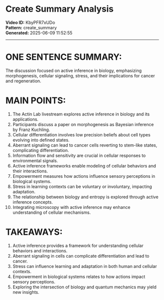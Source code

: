 # Create Summary Analysis

**Video ID:** KbyPFR7xUDo  
**Pattern:** create_summary  
**Generated:** 2025-06-09 11:52:55  

---

# ONE SENTENCE SUMMARY:
The discussion focused on active inference in biology, emphasizing morphogenesis, cellular signaling, stress, and their implications for cancer and regeneration.

# MAIN POINTS:
1. The Actin Lab livestream explores active inference in biology and its applications.
2. Participants discuss a paper on morphogenesis as Bayesian inference by Franz Kuchling.
3. Cellular differentiation involves low precision beliefs about cell types evolving into defined states.
4. Aberrant signaling can lead to cancer cells reverting to stem-like states, complicating differentiation.
5. Information flow and sensitivity are crucial in cellular responses to environmental signals.
6. Active inference frameworks enable modeling of cellular behaviors and their interactions.
7. Empowerment measures how actions influence sensory perceptions in biological systems.
8. Stress in learning contexts can be voluntary or involuntary, impacting adaptation.
9. The relationship between biology and entropy is explored through active inference concepts.
10. Integrating microscopy with active inference may enhance understanding of cellular mechanisms.

# TAKEAWAYS:
1. Active inference provides a framework for understanding cellular behaviors and interactions.
2. Aberrant signaling in cells can complicate differentiation and lead to cancer.
3. Stress can influence learning and adaptation in both human and cellular contexts.
4. Empowerment in biological systems relates to how actions impact sensory perceptions.
5. Exploring the intersection of biology and quantum mechanics may yield new insights.